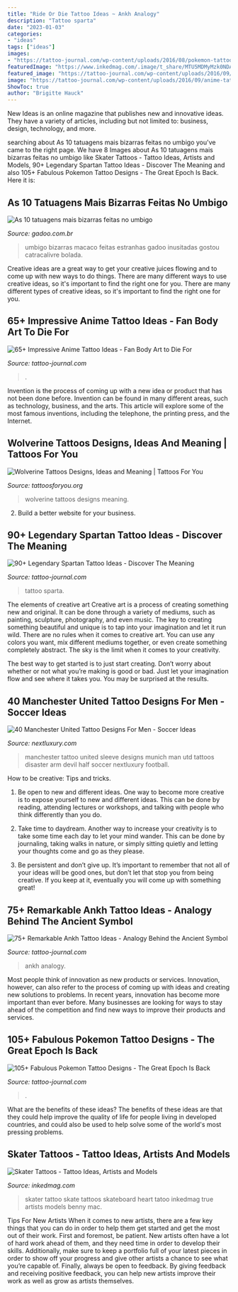 ```yaml
---
title: "Ride Or Die Tattoo Ideas ~ Ankh Analogy"
description: "Tattoo sparta"
date: "2023-01-03"
categories:
- "ideas"
tags: ["ideas"]
images:
- "https://tattoo-journal.com/wp-content/uploads/2016/08/pokemon-tattoo47.jpg"
featuredImage: "https://www.inkedmag.com/.image/t_share/MTU5MDMyMzk0NDAwNjA1ODQ1/skater_feature.jpg"
featured_image: "https://tattoo-journal.com/wp-content/uploads/2016/09/anime-tattoos11.jpg"
image: "https://tattoo-journal.com/wp-content/uploads/2016/09/anime-tattoos11.jpg"
ShowToc: true
author: "Brigitte Hauck"
---
```



New Ideas is an online magazine that publishes new and innovative ideas. They have a variety of articles, including but not limited to: business, design, technology, and more.

	

		
searching about As 10 tatuagens mais bizarras feitas no umbigo you've came to the right page. We have 8 Images about As 10 tatuagens mais bizarras feitas no umbigo like Skater Tattoos - Tattoo Ideas, Artists and Models, 90+ Legendary Spartan Tattoo Ideas - Discover The Meaning and also 105+ Fabulous Pokemon Tattoo Designs - The Great Epoch Is Back. Here it is:
		
    
## As 10 Tatuagens Mais Bizarras Feitas No Umbigo

<img loading=lazy src="https://www.gadoo.com.br/wp-content/uploads/2015/08/3912.jpg" onerror="this.onerror=null;this.src='https://tse1.mm.bing.net/th?id=OIP.8T-0ir-Jjyj_8t1Dwm54IQHaFb&amp;pid=15.1';" alt="As 10 tatuagens mais bizarras feitas no umbigo">

_Source: gadoo.com.br_

>umbigo bizarras macaco feitas estranhas gadoo inusitadas gostou catracalivre bolada. 

	

Creative ideas are a great way to get your creative juices flowing and to come up with new ways to do things. There are many different ways to use creative ideas, so it's important to find the right one for you. There are many different types of creative ideas, so it's important to find the right one for you.

    
## 65+ Impressive Anime Tattoo Ideas - Fan Body Art To Die For

<img loading=lazy src="https://tattoo-journal.com/wp-content/uploads/2016/09/anime-tattoos11.jpg" onerror="this.onerror=null;this.src='https://tse1.mm.bing.net/th?id=OIP.dNz8-5BfKVceqjJdVfqEIAHaHa&amp;pid=15.1';" alt="65+ Impressive Anime Tattoo Ideas - Fan Body Art to Die For">

_Source: tattoo-journal.com_

>. 

	

Invention is the process of coming up with a new idea or product that has not been done before. Invention can be found in many different areas, such as technology, business, and the arts. This article will explore some of the most famous inventions, including the telephone, the printing press, and the Internet.

    
## Wolverine Tattoos Designs, Ideas And Meaning | Tattoos For You

<img loading=lazy src="https://www.tattoosforyou.org/wp-content/uploads/2016/03/Wolverine-Tattoos.jpg" onerror="this.onerror=null;this.src='https://tse1.mm.bing.net/th?id=OIP.F-GSPG6mucatXitiuz7XCgHaJ6&amp;pid=15.1';" alt="Wolverine Tattoos Designs, Ideas and Meaning | Tattoos For You">

_Source: tattoosforyou.org_

>wolverine tattoos designs meaning. 

	

2. Build a better website for your business. 

    
## 90+ Legendary Spartan Tattoo Ideas - Discover The Meaning

<img loading=lazy src="https://tattoo-journal.com/wp-content/uploads/2016/08/spartan-tattoo55.jpg" onerror="this.onerror=null;this.src='https://tse3.mm.bing.net/th?id=OIP.so42gheEXZJHe0vfcWD8IAHaHa&amp;pid=15.1';" alt="90+ Legendary Spartan Tattoo Ideas - Discover The Meaning">

_Source: tattoo-journal.com_

>tattoo sparta. 

	

The elements of creative art
Creative art is a process of creating something new and original. It can be done through a variety of mediums, such as painting, sculpture, photography, and even music. The key to creating something beautiful and unique is to tap into your imagination and let it run wild.
There are no rules when it comes to creative art. You can use any colors you want, mix different mediums together, or even create something completely abstract. The sky is the limit when it comes to your creativity.

The best way to get started is to just start creating. Don’t worry about whether or not what you’re making is good or bad. Just let your imagination flow and see where it takes you. You may be surprised at the results.

    
## 40 Manchester United Tattoo Designs For Men - Soccer Ideas

<img loading=lazy src="http://nextluxury.com/wp-content/uploads/half-sleeve-distinctive-male-manchester-united-tattoo-designs.jpg" onerror="this.onerror=null;this.src='https://tse3.mm.bing.net/th?id=OIP.OtefWYKMc6gMgXP9Pdy8JAHaHW&amp;pid=15.1';" alt="40 Manchester United Tattoo Designs For Men - Soccer Ideas">

_Source: nextluxury.com_

>manchester tattoo united sleeve designs munich man utd tattoos disaster arm devil half soccer nextluxury football. 

	

How to be creative: Tips and tricks.
1. Be open to new and different ideas. One way to become more creative is to expose yourself to new and different ideas. This can be done by reading, attending lectures or workshops, and talking with people who think differently than you do.
2. Take time to daydream. Another way to increase your creativity is to take some time each day to let your mind wander. This can be done by journaling, taking walks in nature, or simply sitting quietly and letting your thoughts come and go as they please.

3. Be persistent and don’t give up. It’s important to remember that not all of your ideas will be good ones, but don’t let that stop you from being creative. If you keep at it, eventually you will come up with something great!

    
## 75+ Remarkable Ankh Tattoo Ideas - Analogy Behind The Ancient Symbol

<img loading=lazy src="https://tattoo-journal.com/wp-content/uploads/2016/08/Ankh-Tattoo_-11.jpg" onerror="this.onerror=null;this.src='https://tse1.mm.bing.net/th?id=OIP.Vsb-tGZibF__K6fsINJpWAHaJQ&amp;pid=15.1';" alt="75+ Remarkable Ankh Tattoo Ideas - Analogy Behind the Ancient Symbol">

_Source: tattoo-journal.com_

>ankh analogy. 

	

Most people think of innovation as new products or services. Innovation, however, can also refer to the process of coming up with ideas and creating new solutions to problems. In recent years, innovation has become more important than ever before. Many businesses are looking for ways to stay ahead of the competition and find new ways to improve their products and services.

    
## 105+ Fabulous Pokemon Tattoo Designs - The Great Epoch Is Back

<img loading=lazy src="https://tattoo-journal.com/wp-content/uploads/2016/08/pokemon-tattoo47.jpg" onerror="this.onerror=null;this.src='https://tse3.mm.bing.net/th?id=OIP.aCDZPG-CzjZTul7iCGZG_gHaJQ&amp;pid=15.1';" alt="105+ Fabulous Pokemon Tattoo Designs - The Great Epoch Is Back">

_Source: tattoo-journal.com_

>. 

	

What are the benefits of these ideas?
The benefits of these ideas are that they could help improve the quality of life for people living in developed countries, and could also be used to help solve some of the world's most pressing problems.

    
## Skater Tattoos - Tattoo Ideas, Artists And Models

<img loading=lazy src="https://www.inkedmag.com/.image/t_share/MTU5MDMyMzk0NDAwNjA1ODQ1/skater_feature.jpg" onerror="this.onerror=null;this.src='https://tse4.mm.bing.net/th?id=OIP.1I2aNEl2W3IFe5ikbwWdzwHaHa&amp;pid=15.1';" alt="Skater Tattoos - Tattoo Ideas, Artists and Models">

_Source: inkedmag.com_

>skater tattoo skate tattoos skateboard heart tatoo inkedmag true artists models benny mac. 

	

Tips For New Artists
When it comes to new artists, there are a few key things that you can do in order to help them get started and get the most out of their work. First and foremost, be patient. New artists often have a lot of hard work ahead of them, and they need time in order to develop their skills. Additionally, make sure to keep a portfolio full of your latest pieces in order to show off your progress and give other artists a chance to see what you’re capable of. Finally, always be open to feedback. By giving feedback and receiving positive feedback, you can help new artists improve their work as well as grow as artists themselves.

